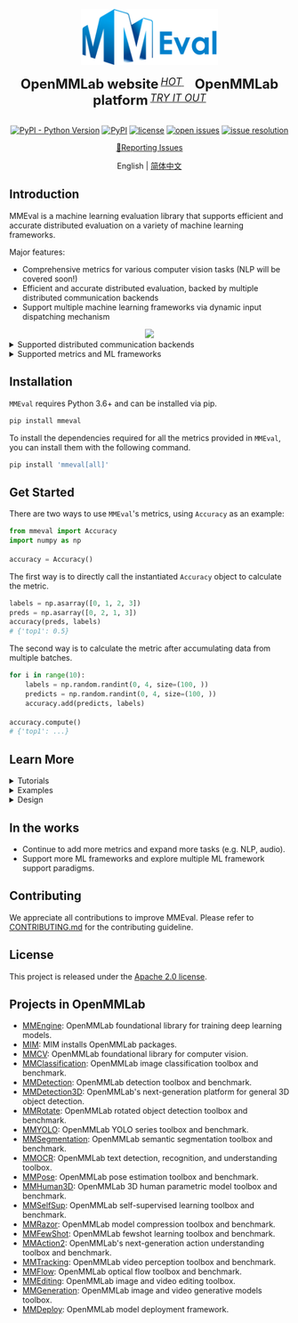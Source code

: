 <div align="center">
  <img src="https://github.com/open-mmlab/mmeval/raw/main/docs/zh_cn/_static/image/mmeval-logo.png" height="100"/>
  <div>&nbsp;</div>
  <div align="center">
    <b><font size="5">OpenMMLab website</font></b>
    <sup>
      <a href="https://openmmlab.com">
        <i><font size="4">HOT</font></i>
      </a>
    </sup>
    &nbsp;&nbsp;&nbsp;&nbsp;
    <b><font size="5">OpenMMLab platform</font></b>
    <sup>
      <a href="https://platform.openmmlab.com">
        <i><font size="4">TRY IT OUT</font></i>
      </a>
    </sup>
  </div>
  <div>&nbsp;</div>

[![PyPI - Python Version](https://img.shields.io/pypi/pyversions/mmeval)](https://pypi.org/project/mmeval/)
[![PyPI](https://img.shields.io/pypi/v/mmeval)](https://pypi.org/project/mmeval)
[![license](https://img.shields.io/github/license/open-mmlab/mmeval.svg)](https://github.com/open-mmlab/mmeval/blob/main/LICENSE)
[![open issues](https://isitmaintained.com/badge/open/open-mmlab/mmeval.svg)](https://github.com/open-mmlab/mmeval/issues)
[![issue resolution](https://isitmaintained.com/badge/resolution/open-mmlab/mmeval.svg)](https://github.com/open-mmlab/mmeval/issues)

[🤔Reporting Issues](https://github.com/open-mmlab/mmeval/issues/new/choose)

</div>

<div align="center">

English | [简体中文](README_zh-CN.md)

</div>

## Introduction

MMEval is a machine learning evaluation library that supports efficient and accurate distributed evaluation on a variety of machine learning frameworks.

Major features:

- Comprehensive metrics for various computer vision tasks (NLP will be covered soon!)
- Efficient and accurate distributed evaluation, backed by multiple distributed communication backends
- Support multiple machine learning frameworks via dynamic input dispatching mechanism

<div  align="center">
  <img src="docs/zh_cn/_static/image/mmeval-arch.png" width="600"/>
</div>

<details>
<summary> Supported distributed communication backends </summary>

|                                                                       MPI4Py                                                                       |                                                                                                                                                     torch.distributed                                                                                                                                                     |                                                                           Horovod                                                                           |                                                                 paddle.distributed                                                                 |                                                                     oneflow.comm                                                                      |
| :------------------------------------------------------------------------------------------------------------------------------------------------: | :-----------------------------------------------------------------------------------------------------------------------------------------------------------------------------------------------------------------------------------------------------------------------------------------------------------------------: | :---------------------------------------------------------------------------------------------------------------------------------------------------------: | :------------------------------------------------------------------------------------------------------------------------------------------------: | :---------------------------------------------------------------------------------------------------------------------------------------------------: |
| [MPI4PyDist](https://mmeval.readthedocs.io/en/latest/api/generated/mmeval.core.dist_backends.MPI4PyDist.html#mmeval.core.dist_backends.MPI4PyDist) | [TorchCPUDist](https://mmeval.readthedocs.io/en/latest/api/generated/mmeval.core.dist_backends.TorchCPUDist.html#mmeval.core.dist_backends.TorchCPUDist) <br> [TorchCUDADist](https://mmeval.readthedocs.io/en/latest/api/generated/mmeval.core.dist_backends.TorchCUDADist.html#mmeval.core.dist_backends.TorchCUDADist) | [TFHorovodDist](https://mmeval.readthedocs.io/en/latest/api/generated/mmeval.core.dist_backends.TFHorovodDist.html#mmeval.core.dist_backends.TFHorovodDist) | [PaddleDist](https://mmeval.readthedocs.io/en/latest/api/generated/mmeval.core.dist_backends.PaddleDist.html#mmeval.core.dist_backends.PaddleDist) | [OneFlowDist](https://mmeval.readthedocs.io/en/latest/api/generated/mmeval.core.dist_backends.OneFlowDist.html#mmeval.core.dist_backends.OneFlowDist) |

</details>

<details>
<summary> Supported metrics and ML frameworks </summary>

`NOTE: MMEval tested with PyTorch 1.6+, TensorFlow 2.4+, Paddle 2.2+ and OneFlow 0.8+.`

|                                                                           Metric                                                                           | numpy.ndarray | torch.Tensor | tensorflow.Tensor | paddle.Tensor | oneflow.Tensor |
| :--------------------------------------------------------------------------------------------------------------------------------------------------------: | :-----------: | :----------: | :---------------: | :-----------: | :------------: |
|                   [Accuracy](https://mmeval.readthedocs.io/en/latest/api/generated/mmeval.metrics.Accuracy.html#mmeval.metrics.Accuracy)                   |       ✔       |      ✔       |         ✔         |       ✔       |       ✔        |
|     [SingleLabelMetric](https://mmeval.readthedocs.io/en/latest/api/generated/mmeval.metrics.SingleLabelMetric.html#mmeval.metrics.SingleLabelMetric)      |       ✔       |      ✔       |                   |               |       ✔        |
|       [MultiLabelMetric](https://mmeval.readthedocs.io/en/latest/api/generated/mmeval.metrics.MultiLabelMetric.html#mmeval.metrics.MultiLabelMetric)       |       ✔       |      ✔       |                   |               |       ✔        |
|       [AveragePrecision](https://mmeval.readthedocs.io/en/latest/api/generated/mmeval.metrics.AveragePrecision.html#mmeval.metrics.AveragePrecision)       |       ✔       |      ✔       |                   |               |       ✔        |
|                    [MeanIoU](https://mmeval.readthedocs.io/en/latest/api/generated/mmeval.metrics.MeanIoU.html#mmeval.metrics.MeanIoU)                     |       ✔       |      ✔       |         ✔         |       ✔       |       ✔        |
|                 [VOCMeanAP](https://mmeval.readthedocs.io/en/latest/api/generated/mmeval.metrics.VOCMeanAP.html#mmeval.metrics.VOCMeanAP)                  |       ✔       |              |                   |               |                |
|                 [OIDMeanAP](https://mmeval.readthedocs.io/en/latest/api/generated/mmeval.metrics.OIDMeanAP.html#mmeval.metrics.OIDMeanAP)                  |       ✔       |              |                   |               |                |
|           [COCODetection](https://mmeval.readthedocs.io/en/latest/api/generated/mmeval.metrics.COCODetection.html#mmeval.metrics.COCODetection)            |       ✔       |              |                   |               |                |
|          [ProposalRecall](https://mmeval.readthedocs.io/en/latest/api/generated/mmeval.metrics.ProposalRecall.html#mmeval.metrics.ProposalRecall)          |       ✔       |              |                   |               |                |
|                    [F1Score](https://mmeval.readthedocs.io/en/latest/api/generated/mmeval.metrics.F1Score.html#mmeval.metrics.F1Score)                     |       ✔       |      ✔       |                   |               |       ✔        |
|                   [HmeanIoU](https://mmeval.readthedocs.io/en/latest/api/generated/mmeval.metrics.HmeanIoU.html#mmeval.metrics.HmeanIoU)                   |       ✔       |              |                   |               |                |
|              [PCKAccuracy](https://mmeval.readthedocs.io/en/latest/api/generated/mmeval.metrics.PCKAccuracy.html#mmeval.metrics.PCKAccuracy)               |       ✔       |              |                   |               |                |
|        [MpiiPCKAccuracy](https://mmeval.readthedocs.io/en/latest/api/generated/mmeval.metrics.MpiiPCKAccuracy.html#mmeval.metrics.MpiiPCKAccuracy)         |       ✔       |              |                   |               |                |
|       [JhmdbPCKAccuracy](https://mmeval.readthedocs.io/en/latest/api/generated/mmeval.metrics.JhmdbPCKAccuracy.html#mmeval.metrics.JhmdbPCKAccuracy)       |       ✔       |              |                   |               |                |
|           [EndPointError](https://mmeval.readthedocs.io/en/latest/api/generated/mmeval.metrics.EndPointError.html#mmeval.metrics.EndPointError)            |       ✔       |      ✔       |                   |               |       ✔        |
|                 [AVAMeanAP](https://mmeval.readthedocs.io/en/latest/api/generated/mmeval.metrics.AVAMeanAP.html#mmeval.metrics.AVAMeanAP)                  |       ✔       |              |                   |               |                |
| [StructuralSimilarity](https://mmeval.readthedocs.io/en/latest/api/generated/mmeval.metrics.StructuralSimilarity.html#mmeval.metrics.StructuralSimilarity) |       ✔       |              |                   |               |                |
|       [SignalNoiseRatio](https://mmeval.readthedocs.io/en/latest/api/generated/mmeval.metrics.SignalNoiseRatio.html#mmeval.metrics.SignalNoiseRatio)       |       ✔       |              |                   |               |                |
| [PeakSignalNoiseRatio](https://mmeval.readthedocs.io/en/latest/api/generated/mmeval.metrics.PeakSignalNoiseRatio.html#mmeval.metrics.PeakSignalNoiseRatio) |       ✔       |              |                   |               |                |
|     [MeanAbsoluteError](https://mmeval.readthedocs.io/en/latest/api/generated/mmeval.metrics.MeanAbsoluteError.html#mmeval.metrics.MeanAbsoluteError)      |       ✔       |              |                   |               |                |
|       [MeanSquaredError](https://mmeval.readthedocs.io/en/latest/api/generated/mmeval.metrics.MeanSquaredError.html#mmeval.metrics.MeanSquaredError)       |       ✔       |              |                   |               |                |

</details>

## Installation

`MMEval` requires Python 3.6+ and can be installed via pip.

```bash
pip install mmeval
```

To install the dependencies required for all the metrics provided in `MMEval`, you can install them with the following command.

```bash
pip install 'mmeval[all]'
```

## Get Started

There are two ways to use `MMEval`'s metrics, using `Accuracy` as an example:

```python
from mmeval import Accuracy
import numpy as np

accuracy = Accuracy()
```

The first way is to directly call the instantiated `Accuracy` object to calculate the metric.

```python
labels = np.asarray([0, 1, 2, 3])
preds = np.asarray([0, 2, 1, 3])
accuracy(preds, labels)
# {'top1': 0.5}
```

The second way is to calculate the metric after accumulating data from multiple batches.

```python
for i in range(10):
    labels = np.random.randint(0, 4, size=(100, ))
    predicts = np.random.randint(0, 4, size=(100, ))
    accuracy.add(predicts, labels)

accuracy.compute()
# {'top1': ...}
```

## Learn More

<details>
<summary>Tutorials</summary>

- [Implementing a Metric](https://mmeval.readthedocs.io/en/latest/tutorials/custom_metric.html)
- [Using Distributed Evaluation](https://mmeval.readthedocs.io/en/latest/tutorials/dist_evaluation.html)

</details>

<details>
<summary>Examples</summary>

- [MMCls](https://mmeval.readthedocs.io/en/latest/examples/mmclassification.html)
- [TensorPack](https://mmeval.readthedocs.io/en/latest/examples/tensorpack.html)
- [PaddleSeg](https://mmeval.readthedocs.io/en/latest/examples/paddleseg.html)

</details>

<details>
<summary>Design</summary>

- [BaseMetric Design](https://mmeval.readthedocs.io/en/latest/design/base_metric.html)
- [Distributed Communication Backend](https://mmeval.readthedocs.io/en/latest/design/distributed_backend.html)
- [Multiple Dispatch](https://mmeval.readthedocs.io/en/latest/design/multiple_dispatch.html)

</details>

## In the works

- Continue to add more metrics and expand more tasks (e.g. NLP, audio).
- Support more ML frameworks and explore multiple ML framework support paradigms.

## Contributing

We appreciate all contributions to improve MMEval. Please refer to [CONTRIBUTING.md](CONTRIBUTING.md) for the contributing guideline.

## License

This project is released under the [Apache 2.0 license](LICENSE).

## Projects in OpenMMLab

- [MMEngine](https://github.com/open-mmlab/mmengine): OpenMMLab foundational library for training deep learning models.
- [MIM](https://github.com/open-mmlab/mim): MIM installs OpenMMLab packages.
- [MMCV](https://github.com/open-mmlab/mmcv): OpenMMLab foundational library for computer vision.
- [MMClassification](https://github.com/open-mmlab/mmclassification): OpenMMLab image classification toolbox and benchmark.
- [MMDetection](https://github.com/open-mmlab/mmdetection): OpenMMLab detection toolbox and benchmark.
- [MMDetection3D](https://github.com/open-mmlab/mmdetection3d): OpenMMLab's next-generation platform for general 3D object detection.
- [MMRotate](https://github.com/open-mmlab/mmrotate): OpenMMLab rotated object detection toolbox and benchmark.
- [MMYOLO](https://github.com/open-mmlab/mmyolo): OpenMMLab YOLO series toolbox and benchmark.
- [MMSegmentation](https://github.com/open-mmlab/mmsegmentation): OpenMMLab semantic segmentation toolbox and benchmark.
- [MMOCR](https://github.com/open-mmlab/mmocr): OpenMMLab text detection, recognition, and understanding toolbox.
- [MMPose](https://github.com/open-mmlab/mmpose): OpenMMLab pose estimation toolbox and benchmark.
- [MMHuman3D](https://github.com/open-mmlab/mmhuman3d): OpenMMLab 3D human parametric model toolbox and benchmark.
- [MMSelfSup](https://github.com/open-mmlab/mmselfsup): OpenMMLab self-supervised learning toolbox and benchmark.
- [MMRazor](https://github.com/open-mmlab/mmrazor): OpenMMLab model compression toolbox and benchmark.
- [MMFewShot](https://github.com/open-mmlab/mmfewshot): OpenMMLab fewshot learning toolbox and benchmark.
- [MMAction2](https://github.com/open-mmlab/mmaction2): OpenMMLab's next-generation action understanding toolbox and benchmark.
- [MMTracking](https://github.com/open-mmlab/mmtracking): OpenMMLab video perception toolbox and benchmark.
- [MMFlow](https://github.com/open-mmlab/mmflow): OpenMMLab optical flow toolbox and benchmark.
- [MMEditing](https://github.com/open-mmlab/mmediting): OpenMMLab image and video editing toolbox.
- [MMGeneration](https://github.com/open-mmlab/mmgeneration): OpenMMLab image and video generative models toolbox.
- [MMDeploy](https://github.com/open-mmlab/mmdeploy): OpenMMLab model deployment framework.
